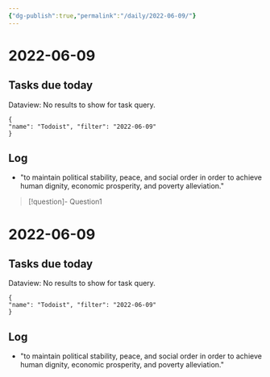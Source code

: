 ```yaml
---
{"dg-publish":true,"permalink":"/daily/2022-06-09/"}
---
```


# 2022-06-09

## Tasks due today

<div><div class="dataview dataview-error-box"><p class="dataview dataview-error-message">Dataview: No results to show for task query.</p></div></div>



```todoist 
{ 
"name": "Todoist", "filter": "2022-06-09" 
} 
```

## Log
- "to maintain political stability, peace, and social order in order to achieve human dignity, economic prosperity, and poverty alleviation."


>[!question]- Question1
# 2022-06-09

## Tasks due today

<div><div class="dataview dataview-error-box"><p class="dataview dataview-error-message">Dataview: No results to show for task query.</p></div></div>



```todoist 
{ 
"name": "Todoist", "filter": "2022-06-09" 
} 
```

## Log
- "to maintain political stability, peace, and social order in order to achieve human dignity, economic prosperity, and poverty alleviation."



